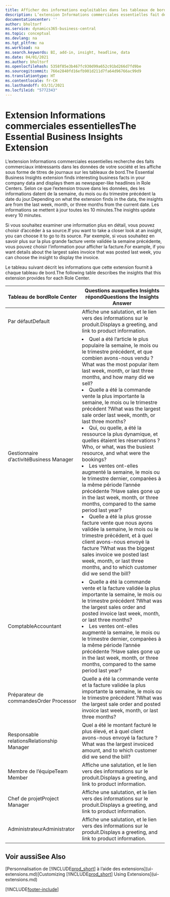 ```yaml
---
title: Afficher des informations exploitables dans les tableaux de bord | Microsoft Docs
description: L’extension Informations commerciales essentielles fait défiler une série d’informations commerciales sur les tableaux de bord.
documentationcenter: ''
author: bholtorf
ms.service: dynamics365-business-central
ms.topic: conceptual
ms.devlang: na
ms.tgt_pltfrm: na
ms.workload: na
ms.search.keywords: BI, add-in, insight, headline, data
ms.date: 04/01/2021
ms.author: bholtorf
ms.openlocfilehash: 5358f85e3b467fc930d99a652c91bd266d7fd9be
ms.sourcegitcommit: 766e2840fd16efb901d211d7fa64d96766ac99d9
ms.translationtype: HT
ms.contentlocale: fr-CH
ms.lasthandoff: 03/31/2021
ms.locfileid: "5772343"
---
```

# <a name="the-essential-business-insights-extension"></a><span data-ttu-id="4453e-103">Extension Informations commerciales essentielles</span><span class="sxs-lookup"><span data-stu-id="4453e-103">The Essential Business Insights Extension</span></span>
<span data-ttu-id="4453e-104">L’extension Informations commerciales essentielles recherche des faits commerciaux intéressants dans les données de votre société et les affiche sous forme de titres de journaux sur les tableaux de bord.</span><span class="sxs-lookup"><span data-stu-id="4453e-104">The Essential Business Insights extension finds interesting business facts in your company data and displays them as newspaper-like headlines in Role Centers.</span></span> <span data-ttu-id="4453e-105">Selon ce que l’extension trouve dans les données, des les informations datent de la semaine, du mois ou du trimestre précédent la date du jour.</span><span class="sxs-lookup"><span data-stu-id="4453e-105">Depending on what the extension finds in the data, the insights are from the last week, month, or three months from the current date.</span></span> <span data-ttu-id="4453e-106">Les informations se mettent à jour toutes les 10 minutes.</span><span class="sxs-lookup"><span data-stu-id="4453e-106">The insights update every 10 minutes.</span></span>  

<span data-ttu-id="4453e-107">Si vous souhaitez examiner une information plus en détail, vous pouvez choisir d’accéder à sa source.</span><span class="sxs-lookup"><span data-stu-id="4453e-107">If you want to take a closer look at an insight, you can choose it to go to its source.</span></span> <span data-ttu-id="4453e-108">Par exemple, si vous souhaitez en savoir plus sur la plus grande facture vente validée la semaine précédente, vous pouvez choisir l’information pour afficher la facture.</span><span class="sxs-lookup"><span data-stu-id="4453e-108">For example, if you want details about the largest sales invoice that was posted last week, you can choose the insight to display the invoice.</span></span>

<span data-ttu-id="4453e-109">Le tableau suivant décrit les informations que cette extension fournit à chaque tableau de bord.</span><span class="sxs-lookup"><span data-stu-id="4453e-109">The following table describes the insights that this extension provides for each Role Center.</span></span>

|<span data-ttu-id="4453e-110">Tableau de bord</span><span class="sxs-lookup"><span data-stu-id="4453e-110">Role Center</span></span>|<span data-ttu-id="4453e-111">Questions auxquelles Insights répond</span><span class="sxs-lookup"><span data-stu-id="4453e-111">Questions the Insights Answer</span></span>|
|----|-----|
|<span data-ttu-id="4453e-112">Par défaut</span><span class="sxs-lookup"><span data-stu-id="4453e-112">Default</span></span>|<span data-ttu-id="4453e-113">Affiche une salutation, et le lien vers des informations sur le produit.</span><span class="sxs-lookup"><span data-stu-id="4453e-113">Displays a greeting, and link to product information.</span></span>|
|<span data-ttu-id="4453e-114">Gestionnaire d’activité</span><span class="sxs-lookup"><span data-stu-id="4453e-114">Business Manager</span></span>|<li> <span data-ttu-id="4453e-115">Quel a été l’article le plus populaire la semaine, le mois ou le trimestre précédent, et que combien avons-nous vendu ?</span><span class="sxs-lookup"><span data-stu-id="4453e-115">What was the most popular item last week, month, or last three months, and how many did we sell?</span></span><br><li> <span data-ttu-id="4453e-116">Quelle a été la commande vente la plus importante la semaine, le mois ou le trimestre précédent ?</span><span class="sxs-lookup"><span data-stu-id="4453e-116">What was the largest sale order last week, month, or last three months?</span></span><br><li> <span data-ttu-id="4453e-117">Qui, ou quelle, a été la ressource la plus dynamique, et quelles étaient les réservations ?</span><span class="sxs-lookup"><span data-stu-id="4453e-117">Who, or what, was the busiest resource, and what were the bookings?</span></span><br><li> <span data-ttu-id="4453e-118">Les ventes ont-elles augmenté la semaine, le mois ou le trimestre dernier, comparées à la même période l’année précédente ?</span><span class="sxs-lookup"><span data-stu-id="4453e-118">Have sales gone up in the last week, month, or three months, compared to the same period last year?</span></span><br><li> <span data-ttu-id="4453e-119">Quelle a été la plus grosse facture vente que nous ayons validée la semaine, le mois ou le trimestre précédent, et à quel client avons-nous envoyé la facture ?</span><span class="sxs-lookup"><span data-stu-id="4453e-119">What was the biggest sales invoice we posted last week, month, or last three months, and to which customer did we send the bill?</span></span></li> |
|<span data-ttu-id="4453e-120">Comptable</span><span class="sxs-lookup"><span data-stu-id="4453e-120">Accountant</span></span>|<li> <span data-ttu-id="4453e-121">Quelle a été la commande vente et la facture validée la plus importante la semaine, le mois ou le trimestre précédent ?</span><span class="sxs-lookup"><span data-stu-id="4453e-121">What was the largest sales order and posted invoice last week, month, or last three months?</span></span><br><li> <span data-ttu-id="4453e-122">Les ventes ont-elles augmenté la semaine, le mois ou le trimestre dernier, comparées à la même période l’année précédente ?</span><span class="sxs-lookup"><span data-stu-id="4453e-122">Have sales gone up in the last week, month, or three months, compared to the same period last year?</span></span> |
|<span data-ttu-id="4453e-123">Préparateur de commandes</span><span class="sxs-lookup"><span data-stu-id="4453e-123">Order Processor</span></span>| <span data-ttu-id="4453e-124">Quelle a été la commande vente et la facture validée la plus importante la semaine, le mois ou le trimestre précédent ?</span><span class="sxs-lookup"><span data-stu-id="4453e-124">What was the largest sale order and posted invoice last week, month, or last three months?</span></span>|
|<span data-ttu-id="4453e-125">Responsable relations</span><span class="sxs-lookup"><span data-stu-id="4453e-125">Relationship Manager</span></span>| <span data-ttu-id="4453e-126">Quel a été le montant facturé le plus élevé, et à quel client avons-nous envoyé la facture ?</span><span class="sxs-lookup"><span data-stu-id="4453e-126">What was the largest invoiced amount, and to which customer did we send the bill?</span></span>|
|<span data-ttu-id="4453e-127">Membre de l’équipe</span><span class="sxs-lookup"><span data-stu-id="4453e-127">Team Member</span></span>| <span data-ttu-id="4453e-128">Affiche une salutation, et le lien vers des informations sur le produit.</span><span class="sxs-lookup"><span data-stu-id="4453e-128">Displays a greeting, and link to product information.</span></span>|
|<span data-ttu-id="4453e-129">Chef de projet</span><span class="sxs-lookup"><span data-stu-id="4453e-129">Project Manager</span></span>| <span data-ttu-id="4453e-130">Affiche une salutation, et le lien vers des informations sur le produit.</span><span class="sxs-lookup"><span data-stu-id="4453e-130">Displays a greeting, and link to product information.</span></span>|
|<span data-ttu-id="4453e-131">Administrateur</span><span class="sxs-lookup"><span data-stu-id="4453e-131">Administrator</span></span>| <span data-ttu-id="4453e-132">Affiche une salutation, et le lien vers des informations sur le produit.</span><span class="sxs-lookup"><span data-stu-id="4453e-132">Displays a greeting, and link to product information.</span></span>|

## <a name="see-also"></a><span data-ttu-id="4453e-133">Voir aussi</span><span class="sxs-lookup"><span data-stu-id="4453e-133">See Also</span></span>
<span data-ttu-id="4453e-134">[Personnalisation de [!INCLUDE[prod_short](includes/prod_short.md)] à l’aide des extensions](ui-extensions.md)</span><span class="sxs-lookup"><span data-stu-id="4453e-134">[Customizing [!INCLUDE[prod_short](includes/prod_short.md)] Using Extensions](ui-extensions.md)</span></span>


[!INCLUDE[footer-include](includes/footer-banner.md)]